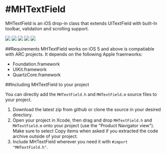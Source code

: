 #MHTextField
=========



MHTextField is an iOS drop-in class that extends UITextField  with built-In toolbar, validation and scrolling support.

[![](http://mehfuzh.github.io/MHTextField/shot1.png)](http://mehfuzh.github.io/MHTextField/shot1.png)
[![](http://mehfuzh.github.io/MHTextField/shot2.png)](http://mehfuzh.github.io/MHTextField/shot2.png)
[![](http://mehfuzh.github.io/MHTextField/shot3.png)](http://mehfuzh.github.io/MHTextField/shot3.png)
[![](http://mehfuzh.github.io/MHTextField/shot4.png)](http://mehfuzh.github.io/MHTextField/shot4.png)
[![](http://mehfuzh.github.io/MHTextField/shot5.png)](http://mehfuzh.github.io/MHTextField/shot5.png)

##Requirements
MHTextField works on iOS 5 and above is compatiable with ARC projects. It depends on the following Apple fraemworks:

* Foundation.framework
* UIKit.framework
* QuartzCore.framework


##Including MHTextField to your project

You can directly add the `MHTextField.h` and `MHTextField.m` source files to your project.

1. Download the latest zip from github or clone the source in your desired directory.
2. Open your project in Xcode, then drag and drop `MHTextField.h` and `MHTextField.m` onto your project (use the "Product Navigator view"). Make sure to select Copy items when asked if you extracted the code archive outside of your project. 
3. Include MHTextField wherever you need it with `#import "MHTextField.h"`.